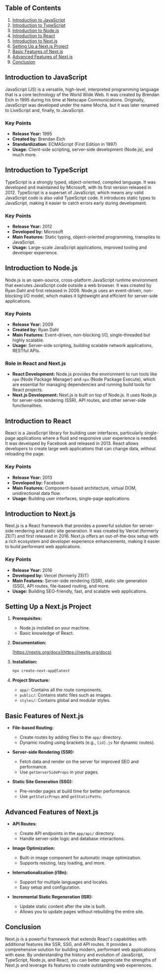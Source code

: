 ## Table of Contents

1. [Introduction to JavaScript](#introduction-to-javascript)
2. [Introduction to TypeScript](#introduction-to-typescript)
3. [Introduction to Node.js](#introduction-to-nodejs)
4. [Introduction to React](#introduction-to-react)
5. [Introduction to Next.js](#introduction-to-nextjs)
6. [Setting Up a Next.js Project](#setting-up-a-nextjs-project)
7. [Basic Features of Next.js](#basic-features-of-nextjs)
8. [Advanced Features of Next.js](#advanced-features-of-nextjs)
9. [Conclusion](#conclusion)

## Introduction to JavaScript

JavaScript (JS) is a versatile, high-level, interpreted programming language that is a core technology of the World Wide Web. It was created by Brendan Eich in 1995 during his time at Netscape Communications. Originally, JavaScript was developed under the name Mocha, but it was later renamed to LiveScript and, finally, to JavaScript.

### Key Points

- **Release Year:** 1995
- **Created by:** Brendan Eich
- **Standardization:** ECMAScript (First Edition in 1997)
- **Usage:** Client-side scripting, server-side development (Node.js), and much more.

## Introduction to TypeScript

TypeScript is a strongly typed, object-oriented, compiled language. It was developed and maintained by Microsoft, with its first version released in 2012. TypeScript is a superset of JavaScript, which means any valid JavaScript code is also valid TypeScript code. It introduces static types to JavaScript, making it easier to catch errors early during development.

### Key Points

- **Release Year:** 2012
- **Developed by:** Microsoft
- **Main Features:** Static typing, object-oriented programming, transpiles to JavaScript.
- **Usage:** Large-scale JavaScript applications, improved tooling and developer experience.

## Introduction to Node.js

Node.js is an open-source, cross-platform JavaScript runtime environment that executes JavaScript code outside a web browser. It was created by Ryan Dahl and first released in 2009. Node.js uses an event-driven, non-blocking I/O model, which makes it lightweight and efficient for server-side applications.

### Key Points

- **Release Year:** 2009
- **Created by:** Ryan Dahl
- **Main Features:** Event-driven, non-blocking I/O, single-threaded but highly scalable.
- **Usage:** Server-side scripting, building scalable network applications, RESTful APIs.

### Role in React and Next.js

- **React Development:** Node.js provides the environment to run tools like `npm` (Node Package Manager) and `npx` (Node Package Execute), which are essential for managing dependencies and running build tools for React projects.
- **Next.js Development:** Next.js is built on top of Node.js. It uses Node.js for server-side rendering (SSR), API routes, and other server-side functionalities.

## Introduction to React

React is a JavaScript library for building user interfaces, particularly single-page applications where a fluid and responsive user experience is needed. It was developed by Facebook and released in 2013. React allows developers to create large web applications that can change data, without reloading the page.

### Key Points

- **Release Year:** 2013
- **Developed by:** Facebook
- **Main Features:** Component-based architecture, virtual DOM, unidirectional data flow.
- **Usage:** Building user interfaces, single-page applications.

## Introduction to Next.js

Next.js is a React framework that provides a powerful solution for server-side rendering and static site generation. It was created by Vercel (formerly ZEIT) and first released in 2016. Next.js offers an out-of-the-box setup with a rich ecosystem and developer experience enhancements, making it easier to build performant web applications.

### Key Points

- **Release Year:** 2016
- **Developed by:** Vercel (formerly ZEIT)
- **Main Features:** Server-side rendering (SSR), static site generation (SSG), API routes, file-based routing, and more.
- **Usage:** Building SEO-friendly, fast, and scalable web applications.

## Setting Up a Next.js Project

1. **Prerequisites:**
   - Node.js installed on your machine.
   - Basic knowledge of React.
2. **Documentation:**

   [https://nextjs.org/docs](https://nextjs.org/docs)

3. **Installation:**

   ```bash
   npx create-next-app@latest
   ```

4. **Project Structure:**
   - `app/`: Contains all the route components.
   - `public/`: Contains static files such as images.
   - `styles/`: Contains global and modular styles.

## Basic Features of Next.js

- **File-based Routing:**

  - Create routes by adding files to the `app/` directory.
  - Dynamic routing using brackets (e.g., `[id].js` for dynamic routes).

- **Server-side Rendering (SSR):**

  - Fetch data and render on the server for improved SEO and performance.
  - Use `getServerSideProps` in your pages.

- **Static Site Generation (SSG):**
  - Pre-render pages at build time for better performance.
  - Use `getStaticProps` and `getStaticPaths`.

## Advanced Features of Next.js

- **API Routes:**

  - Create API endpoints in the `app/api/` directory.
  - Handle server-side logic and database interactions.

- **Image Optimization:**

  - Built-in image component for automatic image optimization.
  - Supports resizing, lazy loading, and more.

- **Internationalization (i18n):**

  - Support for multiple languages and locales.
  - Easy setup and configuration.

- **Incremental Static Regeneration (ISR):**
  - Update static content after the site is built.
  - Allows you to update pages without rebuilding the entire site.

## Conclusion

Next.js is a powerful framework that extends React's capabilities with additional features like SSR, SSG, and API routes. It provides a comprehensive solution for building modern, performant web applications with ease. By understanding the history and evolution of JavaScript, TypeScript, Node.js, and React, you can better appreciate the strengths of Next.js and leverage its features to create outstanding web experiences.

